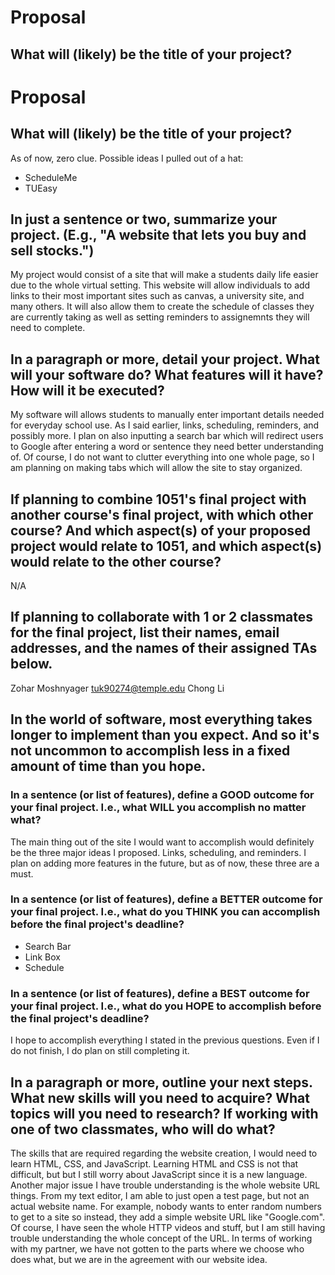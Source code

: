 # Proposal

## What will (likely) be the title of your project?
# Proposal

## What will (likely) be the title of your project?

As of now, zero clue. Possible ideas I pulled out of a hat:
  - ScheduleMe
  - TUEasy

## In just a sentence or two, summarize your project. (E.g., "A website that lets you buy and sell stocks.")

My project would consist of a site that will make a students daily life easier due to the whole virtual setting. This website will allow individuals
  to add links to their most important sites such as canvas, a university site, and many others. It will also allow them to create the schedule of classes they
    are currently taking as well as setting reminders to assignemnts they will need to complete. 

## In a paragraph or more, detail your project. What will your software do? What features will it have? How will it be executed?

My software will allows students to manually enter important details needed for everyday school use. As I said earlier, links, scheduling, reminders, and possibly more.
  I plan on also inputting a search bar which will redirect users to Google after entering a word or sentence they need better understanding of. 
    Of course, I do not want to clutter everything into one whole page, so I am planning on making tabs which will allow the site to stay organized.

## If planning to combine 1051's final project with another course's final project, with which other course? And which aspect(s) of your proposed project would relate to 1051, and which aspect(s) would relate to the other course?

N/A

## If planning to collaborate with 1 or 2 classmates for the final project, list their names, email addresses, and the names of their assigned TAs below.

Zohar Moshnyager
tuk90274@temple.edu
Chong Li

## In the world of software, most everything takes longer to implement than you expect. And so it's not uncommon to accomplish less in a fixed amount of time than you hope.

### In a sentence (or list of features), define a GOOD outcome for your final project. I.e., what WILL you accomplish no matter what?

The main thing out of the site I would want to accomplish would definitely be the three major ideas I proposed. Links, scheduling, and reminders. I plan on
  adding more features in the future, but as of now, these three are a must.

### In a sentence (or list of features), define a BETTER outcome for your final project. I.e., what do you THINK you can accomplish before the final project's deadline?

- Search Bar
- Link Box 
- Schedule 

### In a sentence (or list of features), define a BEST outcome for your final project. I.e., what do you HOPE to accomplish before the final project's deadline?

I hope to accomplish everything I stated in the previous questions. Even if I do not finish, I do plan on still completing it. 

## In a paragraph or more, outline your next steps. What new skills will you need to acquire? What topics will you need to research? If working with one of two classmates, who will do what?

  The skills that are required regarding the website creation, I would need to learn HTML, CSS, and JavaScript. Learning HTML and CSS is not that difficult, but 
but I still worry about JavaScript since it is a new language. Another major issue I have trouble understanding is the whole website URL things. From my text editor,
I am able to just open a test page, but not an actual website name. For example, nobody wants to enter random numbers to get to a site so instead, they add a simple
website URL like "Google.com". Of course, I have seen the whole HTTP videos and stuff, but I am still having trouble understanding the whole concept of the URL.
  In terms of working with my partner, we have not gotten to the parts where we choose who does what, but we are in the agreement with our website idea. 

